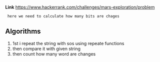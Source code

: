 **Link** https://www.hackerrank.com/challenges/mars-exploration/problem

` here we need to calculate how many bits are chages`

## Algorithms
1. 1st i repeat the string with sos using repeate functions
2. then compare it with given string
3. then count how many word are changes
